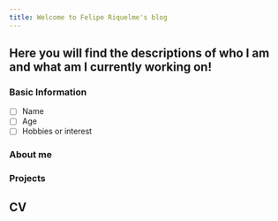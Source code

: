 ```yaml
---
title: Welcome to Felipe Riquelme's blog
---
```

## Here you will find the descriptions of who I am and what am I currently working on!

### Basic Information
- [ ] Name
- [ ] Age
- [ ] Hobbies or interest

### About me


### Projects


## CV
